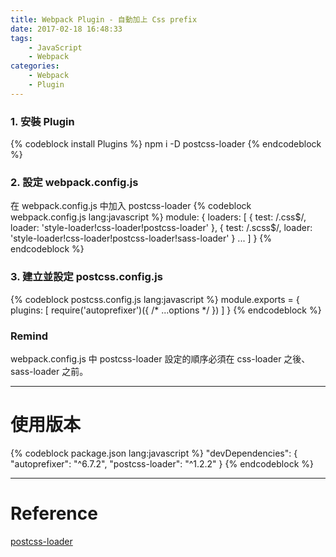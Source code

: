 ```yaml
---
title: Webpack Plugin - 自動加上 Css prefix
date: 2017-02-18 16:48:33
tags:
    - JavaScript
    - Webpack    
categories:
    - Webpack
    - Plugin
---
```

### 1. 安裝 Plugin
{% codeblock install Plugins %}
npm i -D postcss-loader
{% endcodeblock %}

<!-- more -->

### 2. 設定 webpack.config.js
在 webpack.config.js 中加入 postcss-loader
{% codeblock webpack.config.js lang:javascript %}
module: {
    loaders: [
        {
            test: /\.css$/,
            loader: 'style-loader!css-loader!postcss-loader'
        },
        {
            test: /\.scss$/,
            loader: 'style-loader!css-loader!postcss-loader!sass-loader'
        }
        ...
    ]
}
{% endcodeblock %}

### 3. 建立並設定 postcss.config.js
{% codeblock postcss.config.js lang:javascript %}
module.exports = {
    plugins: [
        require('autoprefixer')({ /* ...options */ })
    ]
}
{% endcodeblock %}

### Remind
webpack.config.js 中 postcss-loader 設定的順序必須在 css-loader 之後、sass-loader 之前。

---

# 使用版本
{% codeblock package.json lang:javascript %}
"devDependencies": {  
    "autoprefixer": "^6.7.2",
    "postcss-loader": "^1.2.2"
}
{% endcodeblock %}

---

# Reference
[postcss-loader](https://github.com/postcss/postcss-loader)

